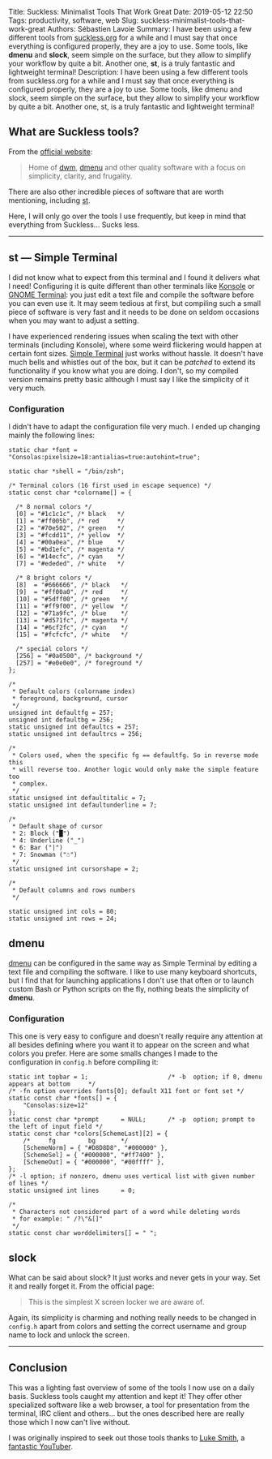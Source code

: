 Title: Suckless: Minimalist Tools That Work Great
Date: 2019-05-12 22:50
Tags: productivity, software, web
Slug: suckless-minimalist-tools-that-work-great
Authors: Sébastien Lavoie
Summary: I have been using a few different tools from [suckless.org](https://suckless.org/) for a while and I must say that once everything is configured properly, they are a joy to use. Some tools, like **dmenu** and **slock**, seem simple on the surface, but they allow to simplify your workflow by quite a bit. Another one, **st**, is a truly fantastic and lightweight terminal!
Description: I have been using a few different tools from suckless.org for a while and I must say that once everything is configured properly, they are a joy to use. Some tools, like dmenu and slock, seem simple on the surface, but they allow to simplify your workflow by quite a bit. Another one, st, is a truly fantastic and lightweight terminal!

## What are Suckless tools?

From the [official website](https://suckless.org/):

> Home of [dwm](https://dwm.suckless.org/),
[dmenu](https://tools.suckless.org/dmenu) and other quality software
with a focus on simplicity, clarity, and frugality.

There are also other incredible pieces of software that are worth
mentioning, including [st](https://st.suckless.org/).

Here, I will only go over the tools I use frequently, but keep in mind
that everything from Suckless... Sucks less.

----

## st — Simple Terminal

I did not know what to expect from this terminal and I found it delivers what I need! Configuring it is quite different than other terminals like [Konsole](https://konsole.kde.org/) or [GNOME Terminal](https://help.gnome.org/users/gnome-terminal/stable/): you just edit a text file and compile the software before you can even use it. It may seem tedious at first, but compiling such a small piece of software is very fast and it needs to be done on seldom occasions when you may want to adjust a setting.

I have experienced rendering issues when scaling the text with other terminals (including Konsole), where some weird flickering would happen at certain font sizes. [Simple Terminal](https://st.suckless.org/) just works without hassle. It doesn't have much bells and whistles out of the box, but it can be _patched_ to extend its functionality if you know what you are doing. I don't, so my compiled version remains pretty basic although I must say I like the simplicity of it very much.

### Configuration

I didn't have to adapt the configuration file very much. I ended up changing mainly the following lines:

~~~~{.cpp}
static char *font = "Consolas:pixelsize=18:antialias=true:autohint=true";

static char *shell = "/bin/zsh";

/* Terminal colors (16 first used in escape sequence) */
static const char *colorname[] = {

  /* 8 normal colors */
  [0] = "#1c1c1c", /* black   */
  [1] = "#ff005b", /* red     */
  [2] = "#70e502", /* green   */
  [3] = "#fcdd11", /* yellow  */
  [4] = "#00a0ea", /* blue    */
  [5] = "#bd1efc", /* magenta */
  [6] = "#14ecfc", /* cyan    */
  [7] = "#ededed", /* white   */

  /* 8 bright colors */
  [8]  = "#666666", /* black   */
  [9]  = "#ff00a0", /* red     */
  [10] = "#5dff00", /* green   */
  [11] = "#ff9f00", /* yellow  */
  [12] = "#71a9fc", /* blue    */
  [13] = "#d571fc", /* magenta */
  [14] = "#6cf2fc", /* cyan    */
  [15] = "#fcfcfc", /* white   */

  /* special colors */
  [256] = "#0a0500", /* background */
  [257] = "#e0e0e0", /* foreground */
};

/*
 * Default colors (colorname index)
 * foreground, background, cursor
 */
unsigned int defaultfg = 257;
unsigned int defaultbg = 256;
static unsigned int defaultcs = 257;
static unsigned int defaultrcs = 256;

/*
 * Colors used, when the specific fg == defaultfg. So in reverse mode this
 * will reverse too. Another logic would only make the simple feature too
 * complex.
 */
static unsigned int defaultitalic = 7;
static unsigned int defaultunderline = 7;

/*
 * Default shape of cursor
 * 2: Block ("█")
 * 4: Underline ("_")
 * 6: Bar ("|")
 * 7: Snowman ("☃")
 */
static unsigned int cursorshape = 2;

/*
 * Default columns and rows numbers
 */

static unsigned int cols = 80;
static unsigned int rows = 24;
~~~~

## dmenu

[dmenu](https://tools.suckless.org/dmenu/) can be configured in the same way as Simple Terminal by editing a text file and compiling the software. I like to use many keyboard shortcuts, but I find that for launching applications I don't use that often or to launch custom Bash or Python scripts on the fly, nothing beats the simplicity of **dmenu**.

### Configuration

This one is very easy to configure and doesn't really require any attention at all besides defining where you want it to appear on the screen and what colors you prefer. Here are some smalls changes I made to the configuration in `config.h` before compiling it:

~~~~{.cpp}
static int topbar = 1;                      /* -b  option; if 0, dmenu appears at bottom     */
/* -fn option overrides fonts[0]; default X11 font or font set */
static const char *fonts[] = {
	"Consolas:size=12"
};
static const char *prompt      = NULL;      /* -p  option; prompt to the left of input field */
static const char *colors[SchemeLast][2] = {
	/*     fg         bg       */
	[SchemeNorm] = { "#D8D8D8", "#000000" },
	[SchemeSel] = { "#000000", "#ff7400" },
	[SchemeOut] = { "#000000", "#00ffff" },
};
/* -l option; if nonzero, dmenu uses vertical list with given number of lines */
static unsigned int lines      = 0;

/*
 * Characters not considered part of a word while deleting words
 * for example: " /?\"&[]"
 */
static const char worddelimiters[] = " ";
~~~~

## slock

What can be said about slock? It just works and never gets in your way. Set it and really forget it. From the official page:
> This is the simplest X screen locker we are aware of.

Again, its simplicity is charming and nothing really needs to be changed in `config.h` apart from colors and setting the correct username and group name to lock and unlock the screen.

----

## Conclusion

This was a lighting fast overview of some of the tools I now use on a daily basis. Suckless tools caught my attention and kept it! They offer other specialized software like a web browser, a tool for presentation from the terminal, IRC client and others... but the ones described here are really those which I now can't live without.

I was originally inspired to seek out those tools thanks to [Luke Smith](https://lukesmith.xyz/), a [fantastic YouTuber](https://www.youtube.com/channel/UC2eYFnH61tmytImy1mTYvhA).
